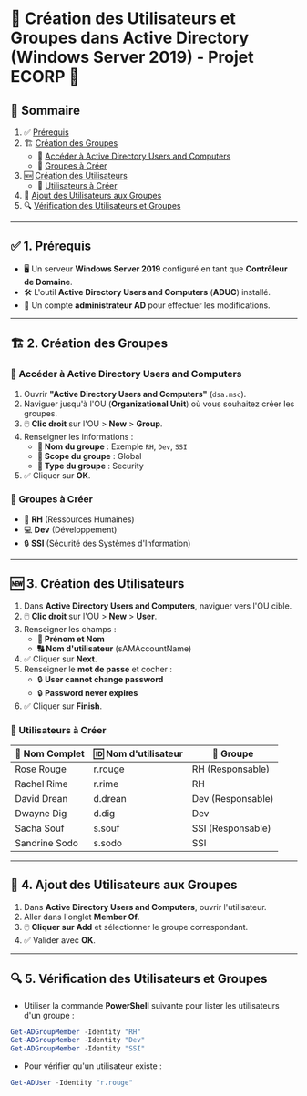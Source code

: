 # 📘 Création des Utilisateurs et Groupes dans Active Directory (Windows Server 2019) - Projet **ECORP** 🚀

## 📖 Sommaire
1. ✅ [Prérequis](#-1-prérequis)
2. 🏗️ [Création des Groupes](#-2-création-des-groupes)
   - 🎯 [Accéder à Active Directory Users and Computers](#-accéder-à-active-directory-users-and-computers)
   - 📂 [Groupes à Créer](#-groupes-à-créer)
3. 🆕 [Création des Utilisateurs](#-3-création-des-utilisateurs)
   - 📜 [Utilisateurs à Créer](#-utilisateurs-à-créer)
4. 🔗 [Ajout des Utilisateurs aux Groupes](#-4-ajout-des-utilisateurs-aux-groupes)
5. 🔍 [Vérification des Utilisateurs et Groupes](#-6-vérification-des-utilisateurs-et-groupes)

---

## ✅ 1. Prérequis
- 🖥️ Un serveur **Windows Server 2019** configuré en tant que **Contrôleur de Domaine**.
- 🛠️ L'outil **Active Directory Users and Computers** (**ADUC**) installé.
- 🔑 Un compte **administrateur AD** pour effectuer les modifications.

---

## 🏗️ 2. Création des Groupes
### 🎯 Accéder à Active Directory Users and Computers
1. Ouvrir **"Active Directory Users and Computers"** (`dsa.msc`).
2. Naviguer jusqu'à l'OU (**Organizational Unit**) où vous souhaitez créer les groupes.
3. 🖱️ **Clic droit** sur l'OU > **New** > **Group**.
4. Renseigner les informations :
   - **📌 Nom du groupe** : Exemple `RH`, `Dev`, `SSI`
   - **📌 Scope du groupe** : Global
   - **📌 Type du groupe** : Security
5. ✅ Cliquer sur **OK**.

### 📂 Groupes à Créer
- 👥 **RH** (Ressources Humaines)
- 💻 **Dev** (Développement)
- 🔒 **SSI** (Sécurité des Systèmes d'Information)

---

## 🆕 3. Création des Utilisateurs
1. Dans **Active Directory Users and Computers**, naviguer vers l'OU cible.
2. 🖱️ **Clic droit** sur l'OU > **New** > **User**.
3. Renseigner les champs :
   - **👤 Prénom et Nom**
   - **🔠 Nom d'utilisateur** (sAMAccountName)
4. ✅ Cliquer sur **Next**.
5. Renseigner le **mot de passe** et cocher :
   - 🔒 **User cannot change password**
   - 🔒 **Password never expires**
6. ✅ Cliquer sur **Finish**.

### 📜 Utilisateurs à Créer
| 👤 Nom Complet | 🆔 Nom d'utilisateur | 📌 Groupe |
|--------------|----------------|--------|
| Rose Rouge  | r.rouge        | RH (Responsable) |
| Rachel Rime | r.rime         | RH |
| David Drean | d.drean        | Dev (Responsable) |
| Dwayne Dig  | d.dig          | Dev |
| Sacha Souf  | s.souf         | SSI (Responsable) |
| Sandrine Sodo | s.sodo       | SSI |

---

## 🔗 4. Ajout des Utilisateurs aux Groupes
1. Dans **Active Directory Users and Computers**, ouvrir l'utilisateur.
2. Aller dans l'onglet **Member Of**.
3. 🖱️ **Cliquer sur Add** et sélectionner le groupe correspondant.
4. ✅ Valider avec **OK**.

---

## 🔍 5. Vérification des Utilisateurs et Groupes
- Utiliser la commande **PowerShell** suivante pour lister les utilisateurs d'un groupe :

```powershell
Get-ADGroupMember -Identity "RH"
Get-ADGroupMember -Identity "Dev"
Get-ADGroupMember -Identity "SSI"
```

- Pour vérifier qu'un utilisateur existe :

```powershell
Get-ADUser -Identity "r.rouge"
```


